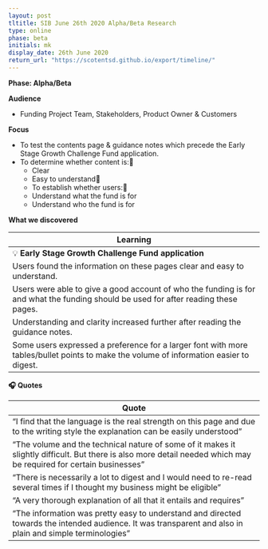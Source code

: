 ```yaml
---
layout: post
tltitle: SIB June 26th 2020 Alpha/Beta Research
type: online
phase: beta
initials: mk
display_date: 26th June 2020
return_url: "https://scotentsd.github.io/export/timeline/"
---
```


**Phase: Alpha/Beta**

**Audience**
- Funding Project Team, Stakeholders, Product Owner & Customers

**Focus**
- To test the contents page & guidance notes which precede the Early Stage Growth Challenge Fund application.
- To determine whether content is:
   - Clear
   - Easy to understand
   - To establish whether users:
   - Understand what the fund is for
   - Understand who the fund is for

**What we discovered**

| Learning
| ---
| 💡  **Early Stage Growth Challenge Fund application**
| Users found the information on these pages clear and easy to understand.
| Users were able to give a good account of who the funding is for and what the funding should be used for after reading these pages.
| Understanding and clarity increased further after reading the guidance notes.
| Some users expressed a preference for a larger font with more tables/bullet points to make the volume of information easier to digest.

**🎧 Quotes**

| Quote
| ---
| “I find that the language is the real strength on this page and due to the writing style the explanation can be easily understood”
| “The volume and the technical nature of some of it makes it slightly difficult. But there is also more detail needed which may be required for certain businesses”
| “There is necessarily a lot to digest and I would need to re-read several times if I thought my business might be eligible”
| “A very thorough explanation of all that it entails and requires”
| “The information was pretty easy to understand and directed towards the intended audience. It was transparent and also in plain and simple terminologies”

<!--more-->
